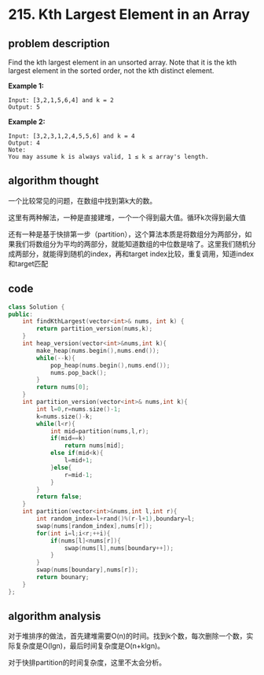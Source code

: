 # 215. Kth Largest Element in an Array

## problem description

Find the kth largest element in an unsorted array. Note that it is the kth largest element in the sorted order, not the kth distinct element.

**Example 1:**

```text
Input: [3,2,1,5,6,4] and k = 2
Output: 5
```

**Example 2:**

```text
Input: [3,2,3,1,2,4,5,5,6] and k = 4
Output: 4
Note: 
You may assume k is always valid, 1 ≤ k ≤ array's length.
```

## algorithm thought

一个比较常见的问题，在数组中找到第k大的数。

这里有两种解法，一种是直接建堆，一个一个得到最大值。循环k次得到最大值

还有一种是基于快排第一步（partition），这个算法本质是将数组分为两部分，如果我们将数组分为平均的两部分，就能知道数组的中位数是啥了。这里我们随机分成两部分，就能得到随机的index，再和target index比较，重复调用，知道index和target匹配


## code

```c++
class Solution {
public:
    int findKthLargest(vector<int>& nums, int k) {
        return partition_version(nums,k);
    }
    int heap_version(vector<int>&nums,int k){
        make_heap(nums.begin(),nums.end());
        while(--k){
            pop_heap(nums.begin(),nums.end());
            nums.pop_back();
        }
        return nums[0];
    }
    int partition_version(vector<int>& nums,int k){
        int l=0,r=nums.size()-1;
        k=nums.size()-k;
        while(l<r){
            int mid=partition(nums,l,r);
            if(mid==k)
                return nums[mid];
            else if(mid<k){
                l=mid+1;
            }else{
                r=mid-1;
            }
        }
        return false;
    }
    int partition(vector<int>&nums,int l,int r){
        int random_index=l+rand()%(r-l+1),boundary=l;
        swap(nums[random_index],nums[r]);
        for(int i=l;i<r;++i){
            if(nums[l]<nums[r]){
                swap(nums[l],nums[boundary++]);
            }
        }
        swap(nums[boundary],nums[r]);
        return bounary;
    }
};
```

## algorithm analysis

对于堆排序的做法，首先建堆需要O(n)的时间。找到k个数，每次删除一个数，实际复杂度是O(lgn)，最后时间复杂度是O(n+klgn)。

对于快排partition的时间复杂度，这里不太会分析。